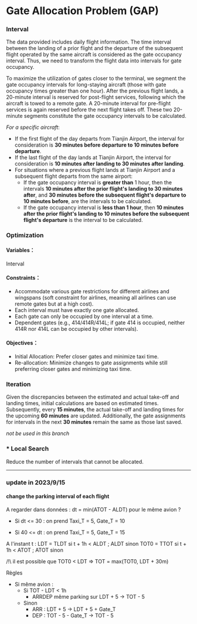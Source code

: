 # Gate Allocation Problem (GAP)

### Interval

The data provided includes daily flight information. The time interval between the landing of a prior flight and the departure of the subsequent flight operated by the same aircraft is considered as the gate occupancy interval. Thus, we need to transform the flight data into intervals for gate occupancy.

To maximize the utilization of gates closer to the terminal, we segment the gate occupancy intervals for long-staying aircraft (those with gate occupancy times greater than one hour). After the previous flight lands, a 20-minute interval is reserved for post-flight services, following which the aircraft is towed to a remote gate. A 20-minute interval for pre-flight services is again reserved before the next flight takes off. These two 20-minute segments constitute the gate occupancy intervals to be calculated.

*For a specific aircraft*:

- If the first flight of the day departs from Tianjin Airport, the interval for consideration is **30 minutes before departure to 10 minutes before departure**.
- If the last flight of the day lands at Tianjin Airport, the interval for consideration is **10 minutes after landing to 30 minutes after landing**.
- For situations where a previous flight lands at Tianjin Airport and a subsequent flight departs from the same airport:
  - If the gate occupancy interval is **greater than** 1 hour, then the intervals **10 minutes after the prior flight's landing to 30 minutes after**, and **30 minutes before the subsequent flight's departure to 10 minutes before**, are the intervals to be calculated.
  - If the gate occupancy interval is **less than 1 hour**, then **10 minutes after the prior flight's landing to 10 minutes before the subsequent flight's departure** is the interval to be calculated.





### Optimization

#### Variables：

Interval

#### Constraints：

- Accommodate various gate restrictions for different airlines and wingspans (soft constraint for airlines, meaning all airlines can use remote gates but at a high cost).
- Each interval must have exactly one gate allocated.
- Each gate can only be occupied by one interval at a time.
- Dependent gates (e.g., 414/414R/414L; if gate 414 is occupied, neither 414R nor 414L can be occupied by other intervals).

#### Objectives：

- Initial Allocation: Prefer closer gates and minimize taxi time.
- Re-allocation: Minimize changes to gate assignments while still preferring closer gates and minimizing taxi time.



### Iteration

Given the discrepancies between the estimated and actual take-off and landing times, initial calculations are based on estimated times. Subsequently, every **15 minutes**, the actual take-off and landing times for the upcoming **60 minutes** are updated. Additionally, the gate assignments for intervals in the next **30 minutes** remain the same as those last saved.





*not be used in this branch*

### * Local Search

Reduce the number of intervals that cannot be allocated.



---

### update in 2023/9/15

#### change the parking interval of each flight

A regarder dans données : dt = min(ATOT - ALDT) pour le même avion ?

- Si dt <= 30 : on prend Taxi_T = 5, Gate_T = 10

- Si 40 <= dt : on prend Taxi_T = 5, Gate_T = 15

 A l'instant t :
 LDT = TLDT si t + 1h < ALDT ; ALDT sinon
 TOT0 = TTOT si t + 1h < ATOT ; ATOT sinon

 /!\ il est possible que TOT0 < LDT
 => TOT = max(TOT0, LDT + 30m)

 Règles

- Si même avion :
  - Si TOT - LDT < 1h
    - ARRDEP même parking sur LDT + 5 -> TOT - 5
  - Sinon
    - ARR : LDT + 5      -> LDT + 5 + Gate_T
    - DEP : TOT - 5 - Gate_T -> TOT - 5
